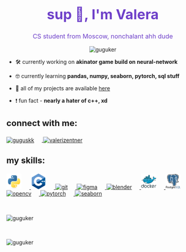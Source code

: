 <!-- Заголовок с анимацией -->
<h1 align="center" style="color: #6E40C9; font-size: 36px;">sup 👋, I'm Valera</h1>
<h3 align="center" style="color: #6E40C9; font-weight: normal;">CS student from Moscow, nonchalant ahh dude</h3>

<p align="center"> 
  <img src="https://komarev.com/ghpvc/?username=guguker&label=Profile%20views&color=a55cd6&style=flat" alt="guguker" />
</p>

- 🛠 currently working on **akinator game build on neural-network**

- 🤓 currently learning **pandas, numpy, seaborn, pytorch, sql stuff**

- 👾 all of my projects are available [here](https://github.com/guguker?tab=repositories)

- ❗️ fun fact - **nearly a hater of c++, xd**

<h3 align="left" style="font-size: 22px;">connect with me:</h3>
<p align="left">
  <a href="https://t.me/guguskk" target="_blank">
    <img align="center" src="https://img.icons8.com/fluency/48/telegram-app.png" alt="guguskk" height="30" width="30" style="margin-right: 20px;" />
  </a>
  
  <a href="https://instagram.com/valerizentner" target="_blank">
    <img align="center" src="https://raw.githubusercontent.com/rahuldkjain/github-profile-readme-generator/master/src/images/icons/Social/instagram.svg" alt="valerizentner" height="30" width="30" />
  </a>
</p>

<h3 align="left" style="font-size: 22px;">my skills:</h3>
<p align="left">
  <a href="https://www.python.org" target="_blank" rel="noreferrer">
    <img src="https://raw.githubusercontent.com/devicons/devicon/master/icons/python/python-original.svg" alt="python" width="40" height="40" style="margin-right: 20px;" />
  </a>
  
  <a href="https://www.w3schools.com/cpp/" target="_blank" rel="noreferrer">
    <img src="https://raw.githubusercontent.com/devicons/devicon/master/icons/cplusplus/cplusplus-original.svg" alt="cplusplus" width="40" height="40" style="margin-right: 20px;" />
  </a>
  
  <a href="https://git-scm.com/" target="_blank" rel="noreferrer">
    <img src="https://www.vectorlogo.zone/logos/git-scm/git-scm-icon.svg" alt="git" width="40" height="40" style="margin-right: 20px;" />
  </a>
  
  <a href="https://www.figma.com/" target="_blank" rel="noreferrer">
    <img src="https://www.vectorlogo.zone/logos/figma/figma-icon.svg" alt="figma" width="40" height="40" style="margin-right: 20px;" />
  </a>
  
  <a href="https://www.blender.org/" target="_blank" rel="noreferrer">
    <img src="https://download.blender.org/branding/community/blender_community_badge_white.svg" alt="blender" width="40" height="40" style="margin-right: 20px;" />
  </a>
  
  <a href="https://www.docker.com/" target="_blank" rel="noreferrer">
    <img src="https://raw.githubusercontent.com/devicons/devicon/master/icons/docker/docker-original-wordmark.svg" alt="docker" width="40" height="40" style="margin-right: 20px;" />
  </a>
  
  <a href="https://www.postgresql.org" target="_blank" rel="noreferrer">
    <img src="https://raw.githubusercontent.com/devicons/devicon/master/icons/postgresql/postgresql-original-wordmark.svg" alt="postgresql" width="40" height="40" style="margin-right: 20px;" />
  </a>
  
  <a href="https://opencv.org/" target="_blank" rel="noreferrer">
    <img src="https://www.vectorlogo.zone/logos/opencv/opencv-icon.svg" alt="opencv" width="40" height="40" style="margin-right: 20px;" />
  </a>
  
  <a href="https://pytorch.org/" target="_blank" rel="noreferrer">
    <img src="https://www.vectorlogo.zone/logos/pytorch/pytorch-icon.svg" alt="pytorch" width="40" height="40" style="margin-right: 20px;" />
  </a>
  
  <a href="https://seaborn.pydata.org/" target="_blank" rel="noreferrer">
    <img src="https://seaborn.pydata.org/_images/logo-mark-lightbg.svg" alt="seaborn" width="40" height="40" />
  </a>
</p>

<br/>

<!-- GitHub stats -->
<p>
  <img align="center" src="https://github-readme-stats.vercel.app/api?username=guguker&show_icons=true&theme=tokyonight&locale=en" alt="guguker" />
</p>

<br/>

<!-- Most used languages -->
<p>
  <img align="center" src="https://github-readme-stats.vercel.app/api/top-langs?username=guguker&show_icons=true&theme=tokyonight&locale=en&layout=compact" alt="guguker" />
</p>
